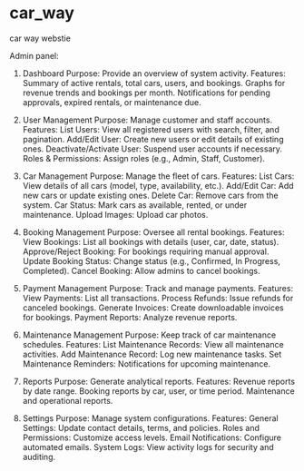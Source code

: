 # car_way
car way webstie

Admin panel:

1. Dashboard
Purpose: Provide an overview of system activity.
Features:
Summary of active rentals, total cars, users, and bookings.
Graphs for revenue trends and bookings per month.
Notifications for pending approvals, expired rentals, or maintenance due.

2. User Management
Purpose: Manage customer and staff accounts.
Features:
List Users: View all registered users with search, filter, and pagination.
Add/Edit User: Create new users or edit details of existing ones.
Deactivate/Activate User: Suspend user accounts if necessary.
Roles & Permissions: Assign roles (e.g., Admin, Staff, Customer).

3. Car Management
Purpose: Manage the fleet of cars.
Features:
List Cars: View details of all cars (model, type, availability, etc.).
Add/Edit Car: Add new cars or update existing ones.
Delete Car: Remove cars from the system.
Car Status: Mark cars as available, rented, or under maintenance.
Upload Images: Upload car photos.

4. Booking Management
Purpose: Oversee all rental bookings.
Features:
View Bookings: List all bookings with details (user, car, date, status).
Approve/Reject Booking: For bookings requiring manual approval.
Update Booking Status: Change status (e.g., Confirmed, In Progress, Completed).
Cancel Booking: Allow admins to cancel bookings.

5. Payment Management
Purpose: Track and manage payments.
Features:
View Payments: List all transactions.
Process Refunds: Issue refunds for canceled bookings.
Generate Invoices: Create downloadable invoices for bookings.
Payment Reports: Analyze revenue reports.

6. Maintenance Management
Purpose: Keep track of car maintenance schedules.
Features:
List Maintenance Records: View all maintenance activities.
Add Maintenance Record: Log new maintenance tasks.
Set Maintenance Reminders: Notifications for upcoming maintenance.

7. Reports
Purpose: Generate analytical reports.
Features:
Revenue reports by date range.
Booking reports by car, user, or time period.
Maintenance and operational reports.

8. Settings
Purpose: Manage system configurations.
Features:
General Settings: Update contact details, terms, and policies.
Roles and Permissions: Customize access levels.
Email Notifications: Configure automated emails.
System Logs: View activity logs for security and auditing.